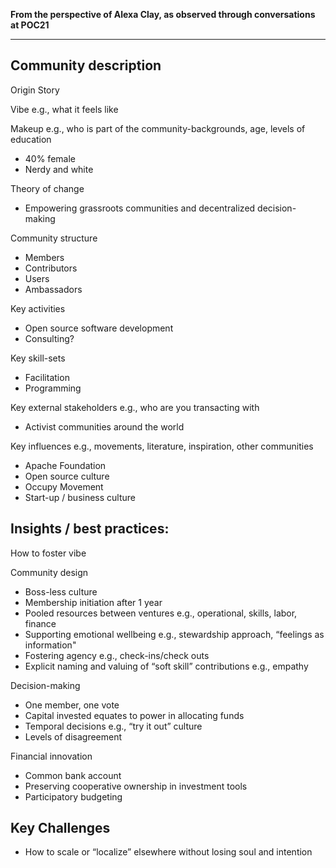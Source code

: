 **From the perspective of Alexa Clay, as observed through conversations at POC21**

---

Community description
---------------------

Origin Story

Vibe e.g., what it feels like

Makeup e.g., who is part of the community-backgrounds, age, levels of education
- 40% female
- Nerdy and white

Theory of change
- Empowering grassroots communities and decentralized decision-making

Community structure
- Members
- Contributors
- Users
- Ambassadors

Key activities
- Open source software development
- Consulting?

Key skill-sets
- Facilitation
- Programming

Key external stakeholders e.g., who are you transacting with
- Activist communities around the world 

Key influences e.g., movements, literature, inspiration, other communities
- Apache Foundation
- Open source culture
- Occupy Movement
- Start-up / business culture

Insights / best practices:
--------------------------

How to foster vibe

Community design
- Boss-less culture
- Membership initiation after 1 year
- Pooled resources between ventures e.g., operational, skills, labor, finance
- Supporting emotional wellbeing e.g., stewardship approach, “feelings as information"
- Fostering agency e.g., check-ins/check outs
- Explicit naming and valuing of “soft skill” contributions e.g., empathy

Decision-making 
- One member, one vote
- Capital invested equates to power in allocating funds
- Temporal decisions e.g., “try it out” culture
- Levels of disagreement

Financial innovation
- Common bank account
- Preserving cooperative ownership in investment tools
- Participatory budgeting

Key Challenges
--------------

- How to scale or “localize” elsewhere without losing soul and intention

